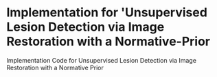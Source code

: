 # Implementation for 'Unsupervised Lesion Detection via Image Restoration with a Normative-Prior
Implementation Code for Unsupervised Lesion Detection via Image Restoration with a Normative Prior
